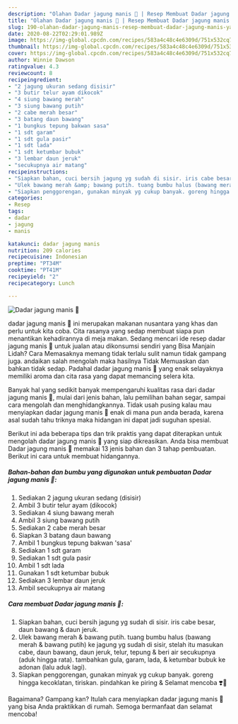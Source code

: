 ```yaml
---
description: "Olahan Dadar jagung manis 🌽 | Resep Membuat Dadar jagung manis 🌽 Yang Paling Enak"
title: "Olahan Dadar jagung manis 🌽 | Resep Membuat Dadar jagung manis 🌽 Yang Paling Enak"
slug: 190-olahan-dadar-jagung-manis-resep-membuat-dadar-jagung-manis-yang-paling-enak
date: 2020-08-22T02:29:01.989Z
image: https://img-global.cpcdn.com/recipes/583a4c48c4e6309d/751x532cq70/dadar-jagung-manis-🌽-foto-resep-utama.jpg
thumbnail: https://img-global.cpcdn.com/recipes/583a4c48c4e6309d/751x532cq70/dadar-jagung-manis-🌽-foto-resep-utama.jpg
cover: https://img-global.cpcdn.com/recipes/583a4c48c4e6309d/751x532cq70/dadar-jagung-manis-🌽-foto-resep-utama.jpg
author: Winnie Dawson
ratingvalue: 4.3
reviewcount: 8
recipeingredient:
- "2 jagung ukuran sedang disisir"
- "3 butir telur ayam dikocok"
- "4 siung bawang merah"
- "3 siung bawang putih"
- "2 cabe merah besar"
- "3 batang daun bawang"
- "1 bungkus tepung bakwan sasa"
- "1 sdt garam"
- "1 sdt gula pasir"
- "1 sdt lada"
- "1 sdt ketumbar bubuk"
- "3 lembar daun jeruk"
- "secukupnya air matang"
recipeinstructions:
- "Siapkan bahan, cuci bersih jagung yg sudah di sisir. iris cabe besar, daun bawang &amp; daun jeruk."
- "Ulek bawang merah &amp; bawang putih. tuang bumbu halus (bawang merah &amp; bawang putih) ke jagung yg sudah di sisir, stelah itu masukan cabe, daun bawang, daun jeruk, telur, tepung &amp; beri air secukupnya (aduk hingga rata). tambahkan gula, garam, lada, &amp; ketumbar bubuk ke adonan (lalu aduk lagi)."
- "Siapkan penggorengan, gunakan minyak yg cukup banyak. goreng hingga kecoklatan, tiriskan. pindahkan ke piring &amp; Selamat mencoba ❣️🥰"
categories:
- Resep
tags:
- dadar
- jagung
- manis

katakunci: dadar jagung manis 
nutrition: 209 calories
recipecuisine: Indonesian
preptime: "PT34M"
cooktime: "PT41M"
recipeyield: "2"
recipecategory: Lunch

---
```



![Dadar jagung manis 🌽](https://img-global.cpcdn.com/recipes/583a4c48c4e6309d/751x532cq70/dadar-jagung-manis-🌽-foto-resep-utama.jpg)


dadar jagung manis 🌽 ini merupakan makanan nusantara yang khas dan perlu untuk kita coba. Cita rasanya yang sedap membuat siapa pun menantikan kehadirannya di meja makan.
Sedang mencari ide resep dadar jagung manis 🌽 untuk jualan atau dikonsumsi sendiri yang Bisa Manjain Lidah? Cara Memasaknya memang tidak terlalu sulit namun tidak gampang juga. andaikan salah mengolah maka hasilnya Tidak Memuaskan dan bahkan tidak sedap. Padahal dadar jagung manis 🌽 yang enak selayaknya memiliki aroma dan cita rasa yang dapat memancing selera kita.

Banyak hal yang sedikit banyak mempengaruhi kualitas rasa dari dadar jagung manis 🌽, mulai dari jenis bahan, lalu pemilihan bahan segar, sampai cara mengolah dan menghidangkannya. Tidak usah pusing kalau mau menyiapkan dadar jagung manis 🌽 enak di mana pun anda berada, karena asal sudah tahu triknya maka hidangan ini dapat jadi suguhan spesial.




Berikut ini ada beberapa tips dan trik praktis yang dapat diterapkan untuk mengolah dadar jagung manis 🌽 yang siap dikreasikan. Anda bisa membuat Dadar jagung manis 🌽 memakai 13 jenis bahan dan 3 tahap pembuatan. Berikut ini cara untuk membuat hidangannya.

<!--inarticleads1-->

##### Bahan-bahan dan bumbu yang digunakan untuk pembuatan Dadar jagung manis 🌽:

1. Sediakan 2 jagung ukuran sedang (disisir)
1. Ambil 3 butir telur ayam (dikocok)
1. Sediakan 4 siung bawang merah
1. Ambil 3 siung bawang putih
1. Sediakan 2 cabe merah besar
1. Siapkan 3 batang daun bawang
1. Ambil 1 bungkus tepung bakwan &#39;sasa&#39;
1. Sediakan 1 sdt garam
1. Sediakan 1 sdt gula pasir
1. Ambil 1 sdt lada
1. Gunakan 1 sdt ketumbar bubuk
1. Sediakan 3 lembar daun jeruk
1. Ambil secukupnya air matang




<!--inarticleads2-->

##### Cara membuat Dadar jagung manis 🌽:

1. Siapkan bahan, cuci bersih jagung yg sudah di sisir. iris cabe besar, daun bawang &amp; daun jeruk.
1. Ulek bawang merah &amp; bawang putih. tuang bumbu halus (bawang merah &amp; bawang putih) ke jagung yg sudah di sisir, stelah itu masukan cabe, daun bawang, daun jeruk, telur, tepung &amp; beri air secukupnya (aduk hingga rata). tambahkan gula, garam, lada, &amp; ketumbar bubuk ke adonan (lalu aduk lagi).
1. Siapkan penggorengan, gunakan minyak yg cukup banyak. goreng hingga kecoklatan, tiriskan. pindahkan ke piring &amp; Selamat mencoba ❣️🥰




Bagaimana? Gampang kan? Itulah cara menyiapkan dadar jagung manis 🌽 yang bisa Anda praktikkan di rumah. Semoga bermanfaat dan selamat mencoba!
